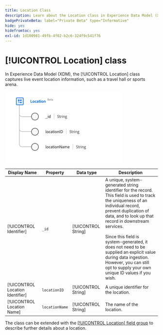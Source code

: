 ```yaml
---
title: Location Class
description: Learn about the Location class in Experience Data Model (XDM).
badgePrivateBeta: label="Private Beta" type="Informative"
hide: yes
hidefromtoc: yes
exl-id: 1d100981-49fb-4f02-b2c6-324f9c541f76
---
```

# [!UICONTROL Location] class

In Experience Data Model (XDM), the [!UICONTROL Location] class captures live event location information, such as a travel hall or sports arena.

![Location class structure](../../../images/healthcare/classes/location.png)

| Display Name | Property | Data type | Description |
| --- | --- | --- | --- |
| [!UICONTROL Identifier] | `_id` | [!UICONTROL String] | A unique, system-generated string identifier for the record. This field is used to track the uniqueness of an individual record, prevent duplication of data, and to look up that record in downstream services.<br><br>Since this field is system-generated, it does not need to be supplied an explicit value during data ingestion. However, you can still opt to supply your own unique ID values if you wish. |
| [!UICONTROL Location Identifier] | `locationID` | [!UICONTROL String] | A unique identifier for the location. |
| [!UICONTROL Location Name] | `locationName` | [!UICONTROL String] | The name of the location. |

The class can be extended with the [[!UICONTROL Location] field group](../field-groups/location.md) to describe further details about a location.
